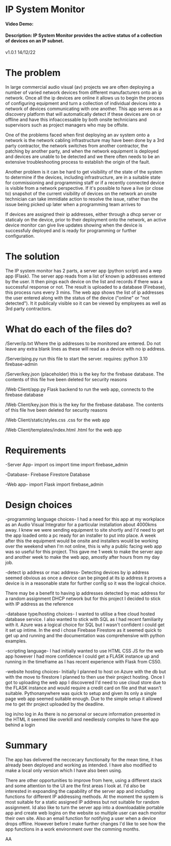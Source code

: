 # IP System Monitor
#### Video Demo: <insert URL>
#### Description: IP System Monitor provides the active status of a collection of devices on an IP subnet.

v1.0.1
14/12/22

# The problem

In large commercial audio visual (av) projects we are often deploying a number of varied network devices from different manufacturers onto an ip network. Once all the ip devices are online it allows us to begin the process of configuring equipment and turn a collection of individual devices into a network of devices communicating with one another. This app serves as a discovery platform that will automatically detect if these devices are on or offline and have this infoaccessable by both onsite technicians and supervisors such as project managers who may be offsite.

One of the problems faced when first deploying an av system onto a network is the network cabling infrastructure may have been done by a 3rd party contractor, the network switches from another contractor, the patching by another party, and when the network equipment is deployed and devices are unable to be detected and we there often needs to be an extensive troubleshooting process to establish the origin of the fault.

Another problem is it can be hard to get visibility of the state of the system to determine if the devices, including infrastructure, are in a suitable state for commissioning and programming staff or if a recently connected device is visible from a network perspective. If it's possible to have a live (or close to) snapshot of the current visibility of devices on the network an onsite technician can take immidiate action to resolve the issue, rather than the issue being picked up later when a programming team arrives to

If devices are assigned their ip addresses, either through a dhcp server or staticaly on the device, prior to their deployment onto the network, an active device monitor can give live updates showing when the device is successfuly deployed and is ready for programming or further configuration.


# The solution

The IP system monitor has 2 parts, a server app (python script) and a wep app (Flask). The server app reads from a list of known ip addresses entered by the user. It then pings each device on the list and records if there was a successful response or not. The result is uploaded to a database (Firebase), this process runs every 3 mins. The web app shows the list of ip addresses the user entered along with the status of the device ("online" or "not detected"). It it publicaly visible so it can be viewed by employees as well as 3rd party contractors.



# What do each of the files do?

/Server/ip.txt
Where the ip addresses to be monitored are entered. Do not leave any extra blank lines as these will read as a device with no ip address.

/Server/ping.py
run this file to start the server.
requires:
python 3.10
firebase-admin

/Server/key.json (placeholder)
this is the key for the firebase database. The contents of this file hve been deleted for security reasons

/Web Client/app.py
Flask backend to run the web app, connects to the firebase database

/Web Client/key.json
this is the key for the firebase database. The contents of this file hve been deleted for security reasons

/Web Client/static/styles.css
.css for the web app

/Web Client/templates/index.html
.html for the web app

# Requirements

-Server App-
import os
import time
import firebase_admin

-Database-
Firebase Firestore Database

-Web app-
import Flask
import firebase_admin

# Design choices

-programming language choices-
I had a need for this app at my workplace as an Audio Visual Integrator for a particular installation about 4000kms away. I knew we were sending equipment to site shortly and I'd need to get the app loaded onto a pc ready for an installer to put into place. A week after this the equipment would be onsite and installers would be working over the weekend when I'm not online, this is why a public facing web app was so useful for this project. This gave me 1 week to make the server app and another week to make the web app, amostly after hours from my day job.

-detect ip address or mac address-
Detecting devices by ip address seemed obvious as once a device can be pinged at its ip address it proves a device is in a reasonable state for further config so it was the logical choice.

There may be a benefit to having ip addresses detected by mac address for a random assignment DHCP network but for this project I decided to stick with IP address as the reference

-database type/hosting choices-
I wanted to utilise a free cloud hosted database service. I also wanted to stick with SQL as I had recent familiarity with it. Azure was a logical choice for SQL but I wasn't confident i could get it set up intime. In the end i chose Firebase Firestore as it seemed quick to get up and running and the documentation was comprehensive with python examples.

-scripting language-
I had initially wanted to use HTML CSS JS for the web app however I had more confidence I could get a FLASK instance up and running in the timeframe as I has recent experience with Flask from CS50.

-website hosting choices-
Initially I planned to host on Azure with the db but with the move to firestore I planned to then use their project hosting. Once I got to uploading the web app I discovered I'd need to use cloud store due to the FLASK instance and would require a credit card on file and that wasn't suitable. Pythonanywhere was quick to setup and given its only a single page web app seemed suitable enough. Due to the simple setup it allowed me to get thr project uploaded by the deadline.

log in/no log in
As there is no personal or secure information presented in the HTML it seemed like overkill and needlessly comples to have the app behind a login

# Summary
The app has delivered the neccecary functionaity for the mean time, it has already been deployed and working as intended. I have also modified to make a local only version which I have also been using.

There are other opportunities to improve from here, using a different stack and some attention to the UI are the first areas I look at. I'd also be interested in expoanding the capability of the server app and including functions for different IP addressing methods. At the moment the system is most suitable for a static assigned IP address but not suitable for random assignment. Id also like to turn the server app into a downloadable portable app and create web logins on the website so multiple user can each monitor their own site. Also an email function for notifying a user when a device drops offline. However before I make further changes I'd like to see how the app functions in a work environment over the comming months.

AA

